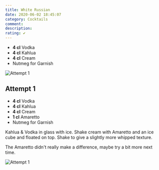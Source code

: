 ```yaml
---
title: White Russian
date: 2020-06-02 18:45:07
category: Cocktails
comment: 
description: 
rating: ✔
---
```


- **4 cl** Vodka
- **4 cl** Kahlua
- **4 cl** Cream
- Nutmeg for Garnish

  
 ![Attempt 1][attempt1]

## Attempt 1

 - **4 cl** Vodka
 - **4 cl** Kahlua
 - **4 cl** Cream
 - **1 cl** Amaretto
 - Nutmeg for Garnish

Kahlua & Vodka in glass with ice. Shake cream with Amaretto and an ice cube and floated on top. Shake to give a slightly more whipped texture. 

The Amaretto didn't really make a difference, maybe try a bit more next time.

  ![Attempt 1][attempt1]

 [attempt1]: https://lh3.googleusercontent.com/ywzK0IRjh_gWRNVIN83GYM8zro87YNAORbKsheK40PVWLsqiyR3tATj0L7vtaW_2Nqjcmy8RpBKXmfTGVvP4rhrQ56j2sM4kVkE0hTVqFa0yZVlaK1uTJl74Xgwdl2ul7QWC8BTeqLJLwR_w-55brqqOf0C5aMTr-JMEAJJrdVJO4qMs3eOsUaWVUFDU91u9xOPJjyx5g3V8_a4eRgk0gCw5dQw0W4g7Lsn6q2bR4HY5mtY07ljTcaJaDJcKaDC-_vS0SZscDIKxVqBw18VYq7DQFhrq22OqgYtBWp3_xB4MR1VUHPCy8ahJzJnkoUI-9JggvPs2JtAFDNoIlkeyxmAvPm4nWKvZh-Cxgb_FAhEyKM3BXzadaRJ7unj1X1p8_WuJaaLBfXjjf0UfGCMrqiDG8lU0mr6hG-L8iX5-JchoaG7sMhH0s4fdlNUNed9yEj5YJrzb1OhrWtsRnvVvdsUCaPrVYNyIci5H7PswDpbB_8D35StYDEBK2Dn_YWGXqrkppsi5yi8cUaT6iDz7Q3b8jTo0BO0YpjjgoO_Xajp26li4tVqQFWapISzWzR02x2qHmZFL6lz8EFAoUUKfAxOQ6qbO8-2DRIVFM8SGcFQwe8qmXHhUmlS1b6kL9-lnnzdC9hwbcU-dQfWMwFRVQc8-s2R929u24uFALioQJX6Gmt_mO9rhYUwRw8cT=w436-h956-no?authuser=0